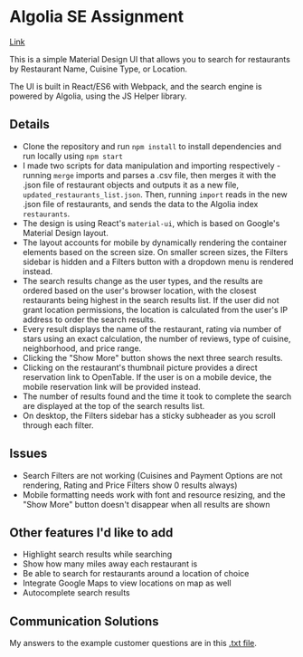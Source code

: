 # Algolia SE Assignment

[Link](https://p-cherukuri.github.io/search-restaurants/)

This is a simple Material Design UI that allows you to search for restaurants by Restaurant Name, Cuisine Type, or Location.

The UI is built in React/ES6 with Webpack, and the search engine is powered by Algolia, using the JS Helper library.

## Details
- Clone the repository and run `npm install` to install dependencies and run locally using `npm start`
- I made two scripts for data manipulation and importing respectively - running `merge` imports and parses a .csv file, then merges it with the .json file of restaurant objects and outputs it as a new file, `updated_restaurants_list.json`. Then, running `import` reads in the new .json file of restaurants, and sends the data to the Algolia index `restaurants`.
- The design is using React's `material-ui`, which is based on Google's Material Design layout.
- The layout accounts for mobile by dynamically rendering the container elements based on the screen size. On smaller screen sizes, the Filters sidebar is hidden and a Filters button with a dropdown menu is rendered instead.
- The search results change as the user types, and the results are ordered based on the user's browser location, with the closest restaurants being highest in the search results list. If the user did not grant location permissions, the location is calculated from the user's IP address to order the search results.
- Every result displays the name of the restaurant, rating via number of stars using an exact calculation, the number of reviews, type of cuisine, neighborhood, and price range.
- Clicking the "Show More" button shows the next three search results.
- Clicking on the restaurant's thumbnail picture provides a direct reservation link to OpenTable. If the user is on a mobile device, the mobile reservation link will be provided instead.
- The number of results found and the time it took to complete the search are displayed at the top of the search results list.
- On desktop, the Filters sidebar has a sticky subheader as you scroll through each filter.

## Issues
- Search Filters are not working (Cuisines and Payment Options are not rendering, Rating and Price Filters show 0 results always)
- Mobile formatting needs work with font and resource resizing, and the "Show More" button doesn't disappear when all results are shown

## Other features I'd like to add
- Highlight search results while searching
- Show how many miles away each restaurant is
- Be able to search for restaurants around a location of choice
- Integrate Google Maps to view locations on map as well
- Autocomplete search results

## Communication Solutions

My answers to the example customer questions are in this [.txt file](https://github.com/p-cherukuri/search-restaurants/blob/master/customer-solutions.txt).  



